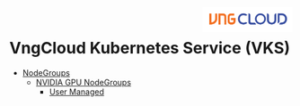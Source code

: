 <div style="float: right;"><img src="../images/01.png" width="160px" /></div><br>


# VngCloud Kubernetes Service (VKS)
- [NodeGroups](nodegroup.md)
  - [NVIDIA GPU NodeGroups](gpu/nvidia.md)
    - [User Managed](gpu/user-managed.md)